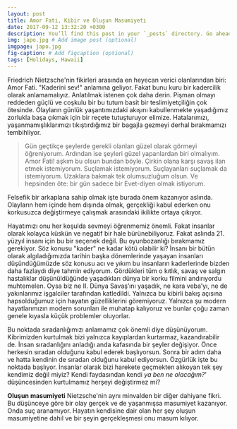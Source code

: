 ```yaml
---
layout: post
title: Amor Fati, Kibir ve Oluşun Masumiyeti
date: 2017-09-12 13:32:20 +0300
description: You’ll find this post in your `_posts` directory. Go ahead and edit it and re-build the site to see your changes. # Add post description (optional)
img: japo.jpg # Add image post (optional)
imgpage: japo.jpg
fig-caption: # Add figcaption (optional)
tags: [Holidays, Hawaii]
---
```


Friedrich Nietzsche'nin fikirleri arasında en heyecan verici olanlarından biri: Amor Fati. "Kaderini sev!" anlamına geliyor. Fakat bunu kuru bir kadercilik olarak anlamamalıyız. Anlatılmak istenen çok daha derin. Pişman olmayı reddeden güçlü ve coşkulu bir bu tutum basit bir teslimiyetçiliğin çok ötesinde. Olayların günlük yaşantımızdaki akışını kabullenmekte yaşadığımız zorlukla başa çıkmak için bir reçete tutuşturuyor elimize. Hatalarımızı, yaşanmamışlıklarımızı tıkıştırdığımız bir bagajla gezmeyi derhal bırakmamızı tembihliyor.

> Gün geçtikçe şeylerde gerekli olanları güzel olarak görmeyi öğreniyorum. Ardından ise şeyleri güzel yapanlardan biri olmalıyım. Amor Fati! aşkım bu olsun bundan böyle. Çirkin olana karşı savaş ilan etmek istemiyorum. Suçlamak istemiyorum. Suçlayanları suçlamak da istemiyorum. Uzaklara bakmak tek olumsuzluğum olsun. Ve hepsinden öte: bir gün sadece bir Evet-diyen olmak istiyorum.

Felsefik bir arkaplana sahip olmak işte burada önem kazanıyor aslında. Olayların hem içinde hem dışında olmak, gerçekliği kabul ederken onu korkusuzca değiştirmeye çalışmak arasındaki ikilikte ortaya çıkıyor. 

Hayatımızı onu her koşulda sevmeyi öğrenmemiz önemli. Fakat insanlar olarak kolayca küskün ve negatif bir hale bürünebiliyoruz. Fakat aslında 21. yüzyıl insanı için bu bir seçenek değil. Bu oyunbozanlığı bırakmamız gerekiyor. Söz konusu "kader" ne kadar kötü olabilir ki? İnsanı bir bütün olarak algıladığımızda tarihin başka dönemlerinde yaşayan insanları düşündüğümüzde söz konusu acı ve yıkım bu insanların kaderlerinde bizden daha fazlaydı diye tahmin ediyorum. Gördükleri tüm o kıtlık, savaş ve salgın hastalıklar düşünüldüğünde yaşadıkları dünya bir korku filmini andırıyordu muhtemelen. Oysa biz ne II. Dünya Savaş’ını yaşadık, ne kara veba’yı, ne de yakınlarımız işgalciler tarafından katledildi. Yalnızca bu kibirli bakış açısına hapsolduğumuz için hayatın güzelliklerini göremiyoruz. Yalnızca şu modern hayatlarımızın modern sorunları ile muhatap kalıyoruz ve bunlar çoğu zaman genele kıyasla küçük problemler oluyorlar.

Bu noktada sıradanlığımızı anlamamız çok önemli diye düşünüyorum. Kibrimizden kurtulmak bizi yalnızca kayıplardan kurtarmaz, kazandırabilir de. İnsan sıradanlığını anladığı anda kafasında bir şeyler değişiyor. Önce herkesin sıradan olduğunu kabul ederek başlıyorsun. Sonra bir adım daha ve hatta kendinin de sıradan olduğunu kabul ediyorsun. Özgürlük işte bu noktada başlıyor. İnsanlar olarak bizi harekete geçmekten alıkoyan tek şey kendimiz değil miyiz? Kendi faydasından kendi *ya ben ne olacağım?*' düşüncesinden kurtulmamız herşeyi değiştirmez mi?

**Oluşun masumiyeti** Nietzsche'nin aynı minvalden bir diğer dahiyane fikri. Bu düşünceye göre bir olay gerçek ve de yaşanmışsa masumiyet kazanıyor. Onda suç aranamıyor. Hayatın kendisine dair olan her şey oluşun masumiyetine dahil ve bir şeyin gerçekleşmesi onu masum kılıyor.
